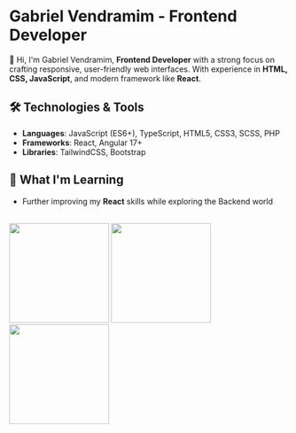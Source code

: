 # Gabriel Vendramim - Frontend Developer

👋 Hi, I'm Gabriel Vendramim, **Frontend Developer** with a strong focus on crafting responsive, user-friendly web interfaces. With experience in **HTML, CSS, JavaScript**, and modern framework like **React**.

## 🛠️ Technologies & Tools
- **Languages**: JavaScript (ES6+), TypeScript, HTML5, CSS3, SCSS, PHP
- **Frameworks**: React, Angular 17+
- **Libraries**: TailwindCSS, Bootstrap

## 🌱 What I'm Learning
- Further improving my **React** skills while exploring the Backend world

<br>

<div>
  <img src="https://github-readme-stats.vercel.app/api?username=Gvendramim&include_all_commits=true&count_private=true&show_icons=true&custom_title=Gabriel%20Vendramim's%20GitHub%20Stats&theme=dracula" height="180em"/>
  <img loading="lazy" src="https://github-readme-stats.vercel.app/api?username=Gvendramim&show_icons=true&theme=dracula&count_private=true" height="180em"/>
  <img loading="lazy" src="https://github-readme-stats.vercel.app/api/top-langs/?username=Gvendramim&layout=compact&langs_count=7&theme=dracula" height="180em"/>
</div>


